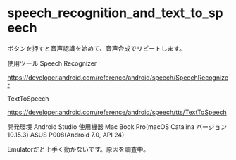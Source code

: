# speech_recognition_and_text_to_speech

ボタンを押すと音声認識を始めて、音声合成でリピートします。

使用ツール
Speech Recognizer

https://developer.android.com/reference/android/speech/SpeechRecognizer

TextToSpeech

https://developer.android.com/reference/android/speech/tts/TextToSpeech


開発環境
Android Studio
使用機器
Mac Book Pro(macOS Catalina バージョン 10.15.3)
ASUS P008(Android 7.0, API 24)

Emulatorだと上手く動かないです。原因を調査中。

